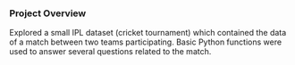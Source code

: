 ### Project Overview

 Explored a small IPL dataset (cricket tournament) which contained the data of a match between two teams participating. Basic Python functions were used to answer several questions related to the match. 


